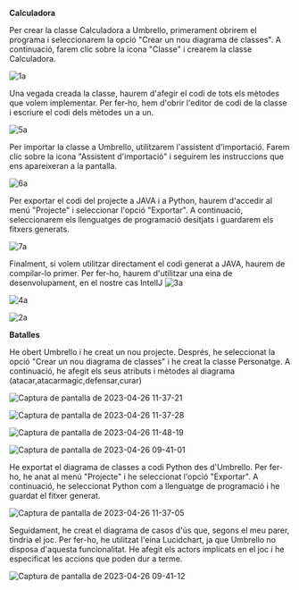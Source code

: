 **Calculadora**


Per crear la classe Calculadora a Umbrello, primerament obrirem el programa i seleccionarem la opció "Crear un nou diagrama de classes". A continuació, farem clic sobre la icona "Classe" i crearem la classe Calculadora.

![1a](https://user-images.githubusercontent.com/113585897/234499292-76b244db-a635-48ff-8292-6061481263b3.png)

Una vegada creada la classe, haurem d'afegir el codi de tots els mètodes que volem implementar. Per fer-ho, hem d'obrir l'editor de codi de la classe i escriure el codi dels mètodes un a un.

![5a](https://user-images.githubusercontent.com/113585897/234499305-d2a8143a-6c2c-4f80-b39e-beb4cd11dbe7.png)

Per importar la classe a Umbrello, utilitzarem l'assistent d'importació. Farem clic sobre la icona "Assistent d'importació" i seguirem les instruccions que ens apareixeran a la pantalla.


![6a](https://user-images.githubusercontent.com/113585897/234499306-e7b77bd6-a2be-4776-9a80-c4e3c95c656d.png)

Per exportar el codi del projecte a JAVA i a Python, haurem d'accedir al menú "Projecte" i seleccionar l'opció "Exportar". A continuació, seleccionarem els llenguatges de programació desitjats i guardarem els fitxers generats.

![7a](https://user-images.githubusercontent.com/113585897/234499308-b132f94a-b710-415c-9ad9-0886bd6fc26f.png)

Finalment, si volem utilitzar directament el codi generat a JAVA, haurem de compilar-lo primer. Per fer-ho, haurem d'utilitzar una eina de desenvolupament, en el nostre cas IntelIJ
![3a](https://user-images.githubusercontent.com/113585897/234499298-02911f3a-606e-45d6-bf81-87269df45167.png)

![4a](https://user-images.githubusercontent.com/113585897/234499302-a0806770-4b14-42e2-9c48-65af8408edf8.png)

![2a](https://user-images.githubusercontent.com/113585897/234499295-3d80b258-035f-4dd1-ab4d-2643a47977ac.png)

**Batalles**

He obert Umbrello i he creat un nou projecte. Després, he seleccionat la opció "Crear un nou diagrama de classes" i he creat la classe Personatge. A continuació, he afegit els seus atributs i mètodes al diagrama (atacar,atacarmagic,defensar,curar)


![Captura de pantalla de 2023-04-26 11-37-21](https://user-images.githubusercontent.com/113585897/234539003-ed68ccfb-615a-4a36-94c8-315db5a0831f.png)

![Captura de pantalla de 2023-04-26 11-37-28](https://user-images.githubusercontent.com/113585897/234539007-acacdd7a-c0b7-441f-bbfb-f455986551cf.png)

![Captura de pantalla de 2023-04-26 11-48-19](https://user-images.githubusercontent.com/113585897/234539010-6d704310-64af-4bb1-a914-0ed17581f7d4.png)

![Captura de pantalla de 2023-04-26 09-41-01](https://user-images.githubusercontent.com/113585897/234538993-61b00d28-1c8a-4c68-8a96-c973da5ebdea.png)

He exportat el diagrama de classes a codi Python des d'Umbrello. Per fer-ho, he anat al menú "Projecte" i he seleccionat l'opció "Exportar". A continuació, he seleccionat Python com a llenguatge de programació i he guardat el fitxer generat.

![Captura de pantalla de 2023-04-26 11-37-05](https://user-images.githubusercontent.com/113585897/234539001-c013e12f-8959-43bd-b427-cbc1bfa465d6.png)

Seguidament, he creat el diagrama de casos d'ús que, segons el meu parer, tindria el joc. Per fer-ho, he utilitzat l'eina Lucidchart, ja que Umbrello no disposa d'aquesta funcionalitat. He afegit els actors implicats en el joc i he especificat les accions que poden dur a terme.

![Captura de pantalla de 2023-04-26 09-41-12](https://user-images.githubusercontent.com/113585897/234538997-5d01c697-794f-47a3-8527-0c5b162808d3.png)

